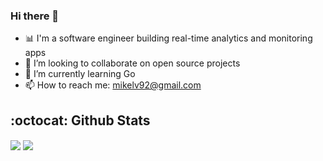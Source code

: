 ### Hi there 👋

- 📊 I'm a software engineer building real-time analytics and monitoring apps
- 👯 I’m looking to collaborate on open source projects
- 🌱 I’m currently learning Go
- 📫 How to reach me: mikelv92@gmail.com


## :octocat: **Github Stats**
<img align="center" src="https://github-readme-stats.vercel.app/api/top-langs/?username=mikelv92&hide=Shell,CMake,Makefile,html,css&theme=tokyonight&hide_langs_below=5&layout=compact&langs_count=3" />
<img align="center" src="https://github-readme-stats.vercel.app/api?username=mikelv92&show_icons=true&theme=tokyonight&line_height=27" />

<!--
**mikelv92/mikelv92** is a ✨ _special_ ✨ repository because its `README.md` (this file) appears on your GitHub profile.

Here are some ideas to get you started:

- 🔭 I’m currently working on ...
- 🌱 I’m currently learning ...
- 👯 I’m looking to collaborate on ...
- 🤔 I’m looking for help with ...
- 💬 Ask me about ...
- 📫 How to reach me: ...
- 😄 Pronouns: ...
- ⚡ Fun fact: ...
-->
